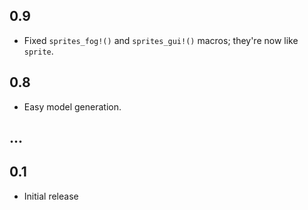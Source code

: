 ## 0.9
* Fixed `sprites_fog!()` and `sprites_gui!()` macros; they're now like `sprite`.

## 0.8
* Easy model generation.

## ...

## 0.1
* Initial release
